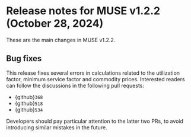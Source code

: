 # Release notes for MUSE v1.2.2 (October 28, 2024)

These are the main changes in MUSE v1.2.2.

## Bug fixes

This release fixes several errors in calculations related to the utilization factor, minimum service factor and commodity prices. Interested readers can follow the discussions in the following pull requests:

- {github}`368`
- {github}`518`
- {github}`534`

Developers should pay particular attention to the latter two PRs, to avoid introducing similar mistakes in the future.
